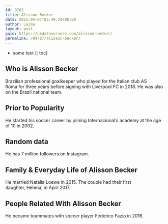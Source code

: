 ```yaml
---
id: 8707
title: Alisson Becker
date: 2021-04-07T05:49:24+00:00
author: Laima
layout: post
guid: https://ukdataservers.com/alisson-becker/
permalink: /04/07/alisson-becker/
---
```


* some text
{: toc}


## Who is Alisson Becker
                  
                  
                  
Brazilian professional goalkeeper who played for the Italian club AS Roma for three years before signing with Liverpool FC in 2018. He was also on the Brazil national team.
                  
              
            
              
            
                
                
                
## Prior to Popularity
                  
                  
                  
He started his soccer career by joining Internacional&#8217;s academy at the age of 10 in 2002.
                  
              
            
              
            
                
                
                
## Random data
                  
                  
                  
He has 7 million followers on Instagram.
                  
              
            
              
            
                
                
                
## Family & Everyday Life of Alisson Becker
                  
                  
                  
He married Natália Loewe in 2015. The couple had their first daughter, Helena, in April 2017.
                  
              
            
              
            
                
                
                
## People Related With Alisson Becker
                  
                  
                  
He became teammates with soccer player Federico Fazio in 2016.
                  
              
            
              
            
                
              
            
              
              
            
            
              
            
          
          
          